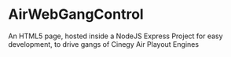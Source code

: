 # AirWebGangControl
An HTML5 page, hosted inside a NodeJS Express Project for easy development, to drive gangs of Cinegy Air Playout Engines
